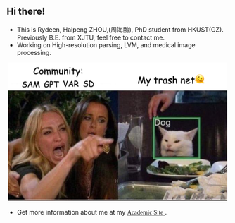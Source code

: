 ## Hi there!
* This is Rydeen, Haipeng ZHOU,(周海鹏), PhD student from HKUST(GZ). Previously B.E. from XJTU, feel free to contact me.<br>
* Working on High-resolution parsing, LVM, and medical image processing.<br>
<center>
  <img src="https://github.com/lesslie856/lesslie856.github.io/blob/main/caprice_fig/meme_net.png" width="500" title=":p">
</center>

* Get more information about me at my <a href="https://haipengzhou856.github.io/"><font face="Maiandra GD">Academic Site</font> </a>.
        </div> <br>

<!--
**haipengzhou856/haipengzhou856** is a ✨ _special_ ✨ repository because its `README.md` (this file) appears on your GitHub profile.

Here are some ideas to get you started:

- 🔭 I’m currently working on ...
- 🌱 I’m currently learning ...
- 👯 I’m looking to collaborate on ...
- 🤔 I’m looking for help with ...
- 💬 Ask me about ...
- 📫 How to reach me: ...
- 😄 Pronouns: ...
- ⚡ Fun fact: ...
-->
